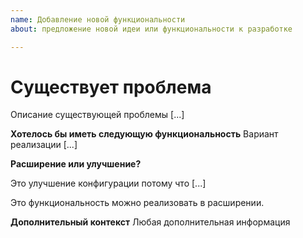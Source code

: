 ```yaml
---
name: Добавление новой функциональности
about: предложение новой идеи или функциональности к разработке

---
```


# Существует проблема

Описание существующей проблемы [...]

**Хотелось бы иметь следующую функциональность**
Вариант реализации  [...]

**Расширение или улучшение?**

Это улучшение конфигурации потому что [...]

Это функциональность можно реализовать в расширении.

**Дополнительный контекст**
Любая дополнительная информация

<!---
Если вы предлагаете новую функциональность, но не собираетесь ее реализовывать самостоятельно, вы соглашаетесь с тем, что возможно никто другой не захочет ее реализовывать.

-->
